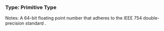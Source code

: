 
### Type: Primitive Type


Notes: A 64-bit floating point number that adheres to the IEEE 754 double-precision standard .


